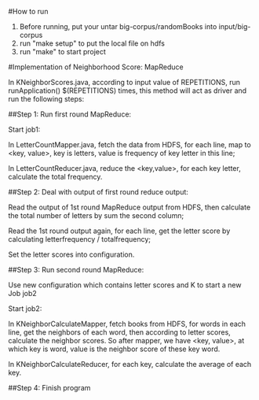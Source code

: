 #How to run 

1) Before running, put your untar big-corpus/randomBooks into input/big-corpus
2) run "make setup" to put the local file on hdfs
3) run "make" to start project 



#Implementation of Neighborhood Score: MapReduce

 In KNeighborScores.java, according to input value of REPETITIONS, run runApplication() $(REPETITIONS) times, this method will act as driver and run the following steps:

##Step 1: Run first round MapReduce:

Start job1:

In LetterCountMapper.java, fetch the data from HDFS, for each line, map to <key, value>, key is letters, value is frequency of key letter in this line;

In LetterCountReducer.java, reduce the <key,value>, for each key letter, calculate the total frequency.

##Step 2: Deal with output of first round reduce output:

Read the output of 1st round MapReduce output from HDFS, then calculate the total number of letters by sum the second column;

Read the 1st round output again, for each line, get the letter score by calculating letterfrequency / totalfrequency;

Set the letter scores into configuration.

##Step 3: Run second round MapReduce:

Use new configuration which contains letter scores and K to start a new Job job2

Start job2:

In KNeighborCalculateMapper, fetch books from HDFS, for words in each line, get the neighbors of each word, then according to letter scores, calculate the neighbor scores. So after mapper, we have <key, value>, at which key is word, value is the neighbor score of these key word.

In KNeighborCalculateReducer, for each key, calculate the average of each key.

##Step 4: Finish program
